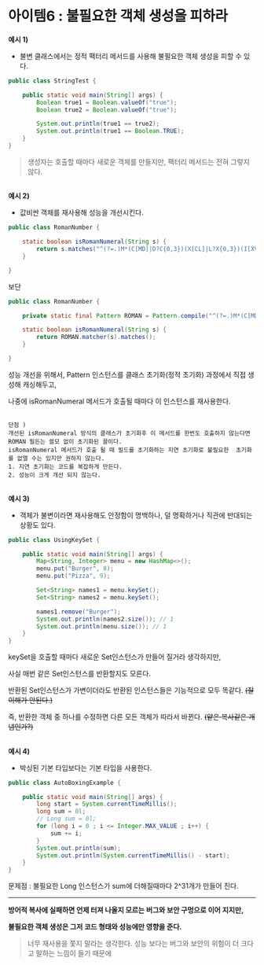 # 아이템6  : 불필요한 객체 생성을 피하라
**예시 1)**
* 불변 클래스에서는 정적 팩터리 메서드를 사용해 불필요한 객체 생성을 피할 수 있다.
```java
public class StringTest {

    public static void main(String[] args) {
        Boolean true1 = Boolean.valueOf("true");
        Boolean true2 = Boolean.valueOf("true");

        System.out.println(true1 == true2);
        System.out.println(true1 == Boolean.TRUE);
    }
}
```
> 생성자는 호출할 때마다 새로운 객체를 만들지만, 팩터리 메서드는 전혀 그렇지 않다.


##
**예시 2)**
* 값비싼 객체를 재사용해 성능을 개선시킨다.
```java
public class RomanNumber {

    static boolean isRomanNumeral(String s) {
        return s.matches("^(?=.)M*(C[MD]|D?C{0,3})(X[CL]|L?X{0,3})(I[XV]|V?I{0,3})$");
    }

}
```
보단

```java
public class RomanNumber {

    private static final Pattern ROMAN = Pattern.compile("^(?=.)M*(C[MD]|D?C{0,3})(X[CL]|L?X{0,3})(I[XV]|V?I{0,3})$");

    static boolean isRomanNumeral(String s) {
        return ROMAN.matcher(s).matches();
    }

}
```

성능 개선을 위해서, Pattern 인스턴스를 클래스 초기화(정적 초기화) 과정에서 직접 생성해 캐싱해두고,

나중에 isRomanNumeral 메서드가 호출될 때마다 이 인스턴스를 재사용한다.
##
```
단점 )
개선된 isRomanNumeral 방식의 클래스가 초기화후 이 메서드를 한번도 호출하지 않는다면 ROMAN 필든는 쓸모 없이 초기화된 꼴이다.
isRomanNumeral 메서드가 호출 될 때 필드를 초기화하는 지연 초기화로 불필요한  초기화를 없앨 수는 있지만 권하지 않는다.
1. 지연 초기화는 코드를 복잡하게 만든다.
2. 성능이 크게 개선 되지 않는다.
```


##
**예시 3)**
* 객체가 불변이라면 재사용해도 안정함이 명백하나, 덜 명확하거나 직관에 반대되는 상황도 있다.

```java
public class UsingKeySet {

    public static void main(String[] args) {
        Map<String, Integer> menu = new HashMap<>();
        menu.put("Burger", 8);
        menu.put("Pizza", 9);

        Set<String> names1 = menu.keySet();
        Set<String> names2 = menu.keySet();

        names1.remove("Burger");
        System.out.println(names2.size()); // 1
        System.out.println(menu.size()); // 1
    }
}
```
keySet을 호출할 때마다 새로운 Set인스턴스가 만들어 질거라 생각하지만,

사실 매번 같은 Set인스턴스를 반환할지도 모른다.

반환된 Set인스턴스가 가변이더라도 반환된 인스턴스들은 기능적으로 모두 똑같다. ~~(잘 이해가 안된다.)~~

즉, 반환한 객체 중 하나를 수정하면 다른 모든 객체가 따라서 바뀐다. ~~(얕은 복사같은 개념인가?)~~


##

**예시 4)**
* 박싱된 기본 타입보다는 기본 타입을 사용한다.
```java
public class AutoBoxingExample {

    public static void main(String[] args) {
        long start = System.currentTimeMillis();
        long sum = 0l;
        // Long sum = 0l;
        for (long i = 0 ; i <= Integer.MAX_VALUE ; i++) {
            sum += i;
        }
        System.out.println(sum);
        System.out.println(System.currentTimeMillis() - start);
    }
}
```
문제점 : 불필요한 Long 인스턴스가 sum에 더해질때마다 2^31개가 만들어 진다.

----

**방어적 복사에 실패하면 언제 터져 나올지 모르는 버그와 보안 구멍으로 이어 지지만,**

**불필요한 객체 생성은 그저 코드 형태와 성능에만 영향을 준다.**

> 너무 재사용을 쫓지 말라는  생각한다. 성능 보다는 버그와 보안의 위험이 더 크다고 말하는 느낌이 들기 때문에
